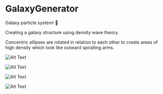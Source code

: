 # GalaxyGenerator

Galaxy particle system! 🌌

Creating a galaxy structure using density wave theory. 

Concentric ellipses are rotated in relation to each other to create areas of high density which look like outward spiralling arms.

![Alt Text](https://thumbs.gfycat.com/RingedMistyCottonmouth-size_restricted.gif)
 
![Alt Text](https://thumbs.gfycat.com/WaryIllegalGosling-size_restricted.gif)

![Alt Text](https://thumbs.gfycat.com/FlickeringPoisedDiplodocus-size_restricted.gif)

![Alt Text](https://i.imgur.com/bKKWNJc.png)
